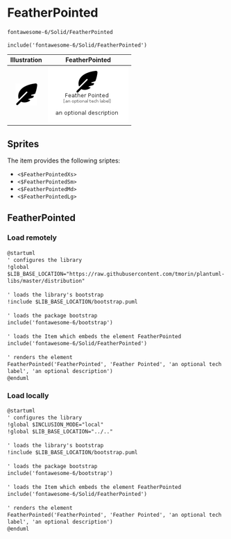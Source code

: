 # FeatherPointed


```text
fontawesome-6/Solid/FeatherPointed
```

```text
include('fontawesome-6/Solid/FeatherPointed')
```



| Illustration | FeatherPointed |
| :---: | :---: |
| ![illustration for Illustration](../../fontawesome-6/Solid/FeatherPointed.png) | ![illustration for FeatherPointed](../../fontawesome-6/Solid/FeatherPointed.Local.png) |



## Sprites
The item provides the following sriptes:

- `<$FeatherPointedXs>`
- `<$FeatherPointedSm>`
- `<$FeatherPointedMd>`
- `<$FeatherPointedLg>`





## FeatherPointed

### Load remotely
```plantuml
@startuml
' configures the library
!global $LIB_BASE_LOCATION="https://raw.githubusercontent.com/tmorin/plantuml-libs/master/distribution"

' loads the library's bootstrap
!include $LIB_BASE_LOCATION/bootstrap.puml

' loads the package bootstrap
include('fontawesome-6/bootstrap')

' loads the Item which embeds the element FeatherPointed
include('fontawesome-6/Solid/FeatherPointed')

' renders the element
FeatherPointed('FeatherPointed', 'Feather Pointed', 'an optional tech label', 'an optional description')
@enduml
```

### Load locally
```plantuml
@startuml
' configures the library
!global $INCLUSION_MODE="local"
!global $LIB_BASE_LOCATION="../.."

' loads the library's bootstrap
!include $LIB_BASE_LOCATION/bootstrap.puml

' loads the package bootstrap
include('fontawesome-6/bootstrap')

' loads the Item which embeds the element FeatherPointed
include('fontawesome-6/Solid/FeatherPointed')

' renders the element
FeatherPointed('FeatherPointed', 'Feather Pointed', 'an optional tech label', 'an optional description')
@enduml
```

